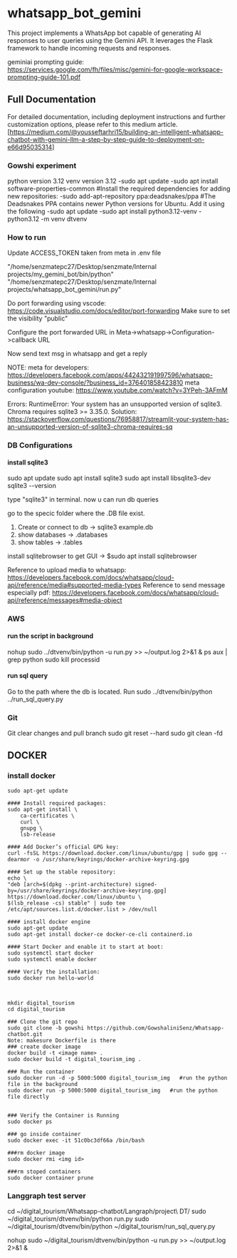 # whatsapp_bot_gemini

This project implements a WhatsApp bot capable of generating AI responses to user queries using the Gemini API. It leverages the Flask framework to handle incoming requests and responses.

geminiai prompting guide: https://services.google.com/fh/files/misc/gemini-for-google-workspace-prompting-guide-101.pdf

## Full Documentation
For detailed documentation, including deployment instructions and further customization options, please refer to this medium article. [https://medium.com/@yousseftarhri15/building-an-intelligent-whatsapp-chatbot-with-gemini-llm-a-step-by-step-guide-to-deployment-on-e66d95035314]

### Gowshi experiment
python version 3.12
venv version 3.12
    -sudo apt update
    -sudo apt install software-properties-common  #Install the required dependencies for adding new repositories:
    -sudo add-apt-repository ppa:deadsnakes/ppa   #The Deadsnakes PPA contains newer Python versions for Ubuntu. Add it using the following 
    -sudo apt update
    -sudo apt install python3.12-venv
    -python3.12 -m venv dtvenv

### How to run
Update ACCESS_TOKEN taken from meta in .env file

"/home/senzmatepc27/Desktop/senzmate/Internal projects/my_gemini_bot/bin/python" "/home/senzmatepc27/Desktop/senzmate/Internal projects/whatsapp_bot_gemini/run.py"

Do port forwarding using vscode: https://code.visualstudio.com/docs/editor/port-forwarding 
Make sure to set the visibility "public"

Configure the port forwarded URL in Meta->whatsapp->Configuration->callback URL

Now send text msg in whatsapp and get a reply



NOTE:
meta for developers: https://developers.facebook.com/apps/442432191997596/whatsapp-business/wa-dev-console/?business_id=376401858423810
meta configuration youtube: https://www.youtube.com/watch?v=3YPeh-3AFmM

Errors:
RuntimeError: Your system has an unsupported version of sqlite3. Chroma requires sqlite3 >= 3.35.0.
Solution:
https://stackoverflow.com/questions/76958817/streamlit-your-system-has-an-unsupported-version-of-sqlite3-chroma-requires-sq

### DB Configurations
#### install sqlite3
sudo apt update
sudo apt install sqlite3
sudo apt install libsqlite3-dev
sqlite3 --version

type "sqlite3" in terminal.
now u can run db queries

go to the specic folder where the .DB file exist.
1. Create or connect to db -> sqlite3 example.db
2. show databases -> .databases
3. show tables -> .tables

install sqlitebrowser to get GUI -> $sudo apt install sqlitebrowser

Reference to upload media to whatsapp: https://developers.facebook.com/docs/whatsapp/cloud-api/reference/media#supported-media-types
Reference to send message especially pdf: https://developers.facebook.com/docs/whatsapp/cloud-api/reference/messages#media-object 

### AWS



#### run the script in background
nohup sudo ../dtvenv/bin/python -u run.py >> ~/output.log 2>&1 &
ps aux | grep python
sudo kill processid

#### run sql query
Go to the path where the db is located.
Run sudo ../dtvenv/bin/python ../run_sql_query.py 

### Git
Git clear changes and pull branch
sudo git reset --hard
sudo git clean -fd

## DOCKER
### install docker
    sudo apt-get update

    #### Install required packages:
    sudo apt-get install \
        ca-certificates \
        curl \
        gnupg \
        lsb-release

    #### Add Docker’s official GPG key:
    curl -fsSL https://download.docker.com/linux/ubuntu/gpg | sudo gpg --dearmor -o /usr/share/keyrings/docker-archive-keyring.gpg

    #### Set up the stable repository:
    echo \
    "deb [arch=$(dpkg --print-architecture) signed-by=/usr/share/keyrings/docker-archive-keyring.gpg] https://download.docker.com/linux/ubuntu \
    $(lsb_release -cs) stable" | sudo tee /etc/apt/sources.list.d/docker.list > /dev/null

    #### install docker engine
    sudo apt-get update
    sudo apt-get install docker-ce docker-ce-cli containerd.io

    #### Start Docker and enable it to start at boot:
    sudo systemctl start docker
    sudo systemctl enable docker

    #### Verify the installation:
    sudo docker run hello-world



    mkdir digital_tourism
    cd digital_tourism

    ### Clone the git repo
    sudo git clone -b gowshi https://github.com/GowshaliniSenz/Whatsapp-chatbot.git
    Note: makesure Dockerfile is there
    ### create docker image
    docker build -t <image name> .
    sudo docker build -t digital_tourism_img .

    ### Run the container
    sudo docker run -d -p 5000:5000 digital_tourism_img   #run the python file in the background
    sudo docker run -p 5000:5000 digital_tourism_img   #run the python file directly


    ### Verify the Container is Running
    sudo docker ps

    ### go inside container 
    sudo docker exec -it 51c0bc3df66a /bin/bash

    ###rm docker image
    sudo docker rmi <img id>

    ###rm stoped containers
    sudo docker container prune


### Langgraph test server
cd ~/digital_tourism/Whatsapp-chatbot/Langraph/project\ DT/
sudo ~/digital_tourism/dtvenv/bin/python run.py 
sudo ~/digital_tourism/dtvenv/bin/python ~/digital_tourism/run_sql_query.py

nohup sudo ~/digital_tourism/dtvenv/bin/python -u run.py >> ~/output.log 2>&1 &











